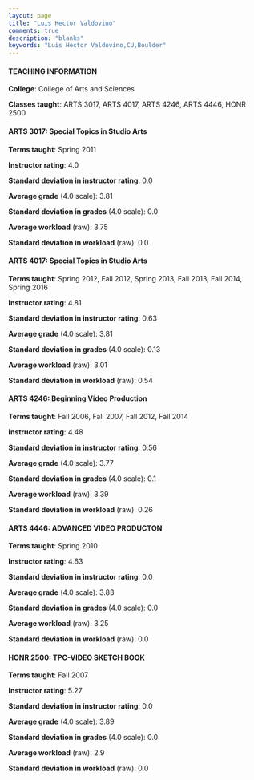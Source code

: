 ```yaml
---
layout: page
title: "Luis Hector Valdovino" 
comments: true
description: "blanks"
keywords: "Luis Hector Valdovino,CU,Boulder"
---
```

<head>
<script src="https://ajax.googleapis.com/ajax/libs/jquery/2.1.3/jquery.min.js"></script>
<script src="https://dl.dropboxusercontent.com/s/pc42nxpaw1ea4o9/highcharts.js?dl=0"></script>
<!-- <script src="../assets/js/highcharts.js"></script> -->
<style type="text/css">@font-face {
	font-family: "Bebas Neue";
	src: url(https://www.filehosting.org/file/details/544349/BebasNeue Regular.otf) format("opentype");
	}
	h1.Bebas { 
		font-family: "Bebas Neue", Verdana, Tahoma;
	}
</style>
</head>
	   
#### TEACHING INFORMATION

**College**: College of Arts and Sciences

**Classes taught**: ARTS 3017, ARTS 4017, ARTS 4246, ARTS 4446, HONR 2500

#### ARTS 3017: Special Topics in Studio Arts

**Terms taught**: Spring 2011

**Instructor rating**: 4.0

**Standard deviation in instructor rating**: 0.0

**Average grade** (4.0 scale): 3.81

**Standard deviation in grades** (4.0 scale): 0.0

**Average workload** (raw): 3.75

**Standard deviation in workload** (raw): 0.0

#### ARTS 4017: Special Topics in Studio Arts

**Terms taught**: Spring 2012, Fall 2012, Spring 2013, Fall 2013, Fall 2014, Spring 2016

**Instructor rating**: 4.81

**Standard deviation in instructor rating**: 0.63

**Average grade** (4.0 scale): 3.81

**Standard deviation in grades** (4.0 scale): 0.13

**Average workload** (raw): 3.01

**Standard deviation in workload** (raw): 0.54

#### ARTS 4246: Beginning Video Production

**Terms taught**: Fall 2006, Fall 2007, Fall 2012, Fall 2014

**Instructor rating**: 4.48

**Standard deviation in instructor rating**: 0.56

**Average grade** (4.0 scale): 3.77

**Standard deviation in grades** (4.0 scale): 0.1

**Average workload** (raw): 3.39

**Standard deviation in workload** (raw): 0.26

#### ARTS 4446: ADVANCED VIDEO PRODUCTON

**Terms taught**: Spring 2010

**Instructor rating**: 4.63

**Standard deviation in instructor rating**: 0.0

**Average grade** (4.0 scale): 3.83

**Standard deviation in grades** (4.0 scale): 0.0

**Average workload** (raw): 3.25

**Standard deviation in workload** (raw): 0.0

#### HONR 2500: TPC-VIDEO SKETCH BOOK

**Terms taught**: Fall 2007

**Instructor rating**: 5.27

**Standard deviation in instructor rating**: 0.0

**Average grade** (4.0 scale): 3.89

**Standard deviation in grades** (4.0 scale): 0.0

**Average workload** (raw): 2.9

**Standard deviation in workload** (raw): 0.0

